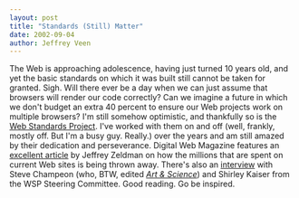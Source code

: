 ```yaml
---
layout: post
title: "Standards (Still) Matter"
date: 2002-09-04
author: Jeffrey Veen
---
```

The Web is approaching adolescence, having just turned 10 years old, and yet the basic standards on which it was built still cannot be taken for granted. Sigh. Will there ever be a day when we can just assume that browsers will render our code correctly? Can we imagine a future in which we don't budget an extra 40 percent to ensure our Web projects work on multiple browsers? I'm still somehow optimistic, and thankfully so is the <a href="http://webstandards.org/">Web Standards Project</a>. I've worked with them on and off (well, frankly, mostly off. But I'm a busy guy. Really.) over the years and am still amazed by their dedication and perseverance. Digital Web Magazine features an <a href="http://www.digital-web.com/features/feature_2002-09.shtml">excellent article</a> by Jeffrey Zeldman on how the millions that are spent on current Web sites is being thrown away. There's also an <a href="http://www.digital-web.com/interviews/interview_2002-09.shtml">interview</a> with Steve Champeon (who, BTW, edited <i><a href="http://veen.com/artsci/">Art &amp; Science</a></i>) and Shirley Kaiser from the WSP Steering Committee. Good reading. Go be inspired.


